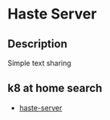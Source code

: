 # Haste Server

## Description

Simple text sharing

## k8 at home search

- [haste-server](https://nanne.dev/k8s-at-home-search/#/haste-server)
